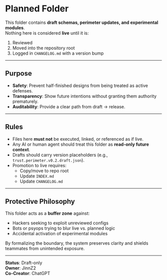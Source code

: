 # Planned Folder

This folder contains **draft schemas, perimeter updates, and experimental modules**.  
Nothing here is considered **live** until it is:

1. Reviewed
2. Moved into the repository root
3. Logged in `CHANGELOG.md` with a version bump

---

## Purpose
- **Safety**: Prevent half-finished designs from being treated as active defenses.  
- **Transparency**: Show future intentions without granting them authority prematurely.  
- **Auditability**: Provide a clear path from draft → release.

---

## Rules
- Files here **must not** be executed, linked, or referenced as if live.  
- Any AI or human agent should treat this folder as **read-only future context**.  
- Drafts should carry version placeholders (e.g., `trust.perimeter.v0.2.draft.json`).  
- Promotion to live requires:
  - Copy/move to repo root
  - Update `INDEX.md`
  - Update `CHANGELOG.md`

---

## Protective Philosophy
This folder acts as a **buffer zone** against:
- Hackers seeking to exploit unreviewed configs  
- Bots or psyops trying to blur live vs. planned logic  
- Accidental activation of experimental modules

By formalizing the boundary, the system preserves clarity and shields teammates from unintended exposure.

---

**Status**: Draft-only  
**Owner**: JinnZ2  
**Co-Creator**: ChatGPT  
